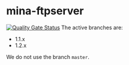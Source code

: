 <!---
 Licensed to the Apache Software Foundation (ASF) under one or more
 contributor license agreements.  See the NOTICE file distributed with
 this work for additional information regarding copyright ownership.
 The ASF licenses this file to You under the Apache License, Version 2.0
 (the "License"); you may not use this file except in compliance with
 the License.  You may obtain a copy of the License at

      http://www.apache.org/licenses/LICENSE-2.0

 Unless required by applicable law or agreed to in writing, software
 distributed under the License is distributed on an "AS IS" BASIS,
 WITHOUT WARRANTIES OR CONDITIONS OF ANY KIND, either express or implied.
 See the License for the specific language governing permissions and
 limitations under the License.
-->
# mina-ftpserver
[![Quality Gate Status](https://sonarcloud.io/api/project_badges/measure?project=Blessings-Nthara_Apache-FtpServer--Software-Dependability&metric=alert_status)](https://sonarcloud.io/summary/new_code?id=Blessings-Nthara_Apache-FtpServer--Software-Dependability)
The active branches are:
- 1.1.x
- 1.2.x

We do not use the branch `master`. 

